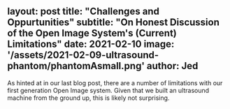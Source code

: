 layout: post
title:  "Challenges and Oppurtunities"
subtitle: "On Honest Discussion of the Open Image System's (Current) Limitations"
date: 2021-02-10
image: '/assets/2021-02-09-ultrasound-phantom/phantomAsmall.png'
author: Jed
---

As hinted at in our last blog post, there are a number of limitations with our first generation Open Image system. Given that we built an ultrasound machine from the ground up, this is likely not surprising. 


